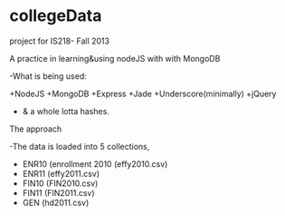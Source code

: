 collegeData
===========

project for IS218- Fall 2013

A practice in learning&using nodeJS with with MongoDB

-What is being used:

+NodeJS
+MongoDB
+Express
+Jade
+Underscore(minimally)
+jQuery
+ & a whole lotta hashes.

The approach

-The data is loaded into 5 collections, 
  - ENR10 (enrollment 2010 (effy2010.csv)
  - ENR11 (effy2011.csv)
  - FIN10 (FIN2010.csv)
  - FIN11 (FIN2011.csv)
  - GEN (hd2011.csv)
  

